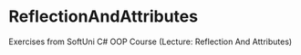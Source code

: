 # ReflectionAndAttributes
Exercises from SoftUni C# OOP Course (Lecture: Reflection And Attributes)
